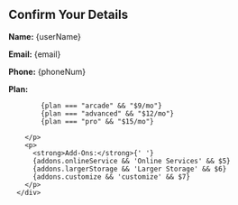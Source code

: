 <div>
        <h2>Confirm Your Details</h2>
        <p>
          <strong>Name:</strong> {userName}
        </p>
        <p>
          <strong>Email:</strong> {email}
        </p>
        <p>
          <strong>Phone:</strong> {phoneNum}
        </p>
        <p>
          <strong>Plan:</strong>
        
            {plan === "arcade" && "$9/mo"}
            {plan === "advanced" && "$12/mo"}
            {plan === "pro" && "$15/mo"}
          
        </p>
        <p>
          <strong>Add-Ons:</strong>{' '}
          {addons.onlineService && 'Online Services' && $5}
          {addons.largerStorage && 'Larger Storage' && $6}
          {addons.customize && 'customize' && $7}
        </p>
      </div>